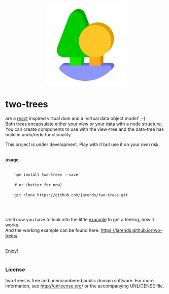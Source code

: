 
<p align="center">
  <img src="img/two-trees-icon-256.png" alt="two-trees"/>
</p>

# two-trees

are a [react](https://facebook.github.io/react/) inspired virtual dom and a 'virtual data object model' ;-).  
Both trees encapsulate either your view or your data with a node structure.  
You can create components to use with the view-tree and the data-tree has build in undo/redo functionality.  
  
This project is under development. Play with it but use it on your own risk.  
<br/>

**usage**
```text
    
    npm install two-trees --save
    
    # or (better for now)
     
    git clone https://github.com/jarends/two-trees.git 
      
```
  
<br/>  
  
Until now you have to look into the little [example](https://github.com/jarends/two-trees/tree/master/example/) to get a feeling, how it works.  
And the working example can be found here: https://jarends.github.io/two-trees/

<br/>     
Enjoy!
<br/>  
<br/>  

### License    
   
two-trees is free and unencumbered public domain software. For more information, see http://unlicense.org/ or the accompanying UNLICENSE file.
  